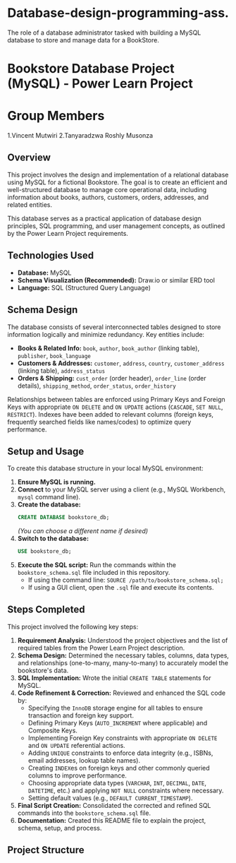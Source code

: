 # Database-design-programming-ass.
The role of a database administrator tasked with building a MySQL database to store and manage data for a BookStore.
# Bookstore Database Project (MySQL) - Power Learn Project

# Group Members
1.Vincent Mutwiri
2.Tanyaradzwa Roshly Musonza

## Overview

This project involves the design and implementation of a relational database using MySQL for a fictional Bookstore. The goal is to create an efficient and well-structured database to manage core operational data, including information about books, authors, customers, orders, addresses, and related entities.

This database serves as a practical application of database design principles, SQL programming, and user management concepts, as outlined by the Power Learn Project requirements.

## Technologies Used

*   **Database:** MySQL
*   **Schema Visualization (Recommended):** Draw.io or similar ERD tool
*   **Language:** SQL (Structured Query Language)

## Schema Design

The database consists of several interconnected tables designed to store information logically and minimize redundancy. Key entities include:

*   **Books & Related Info:** `book`, `author`, `book_author` (linking table), `publisher`, `book_language`
*   **Customers & Addresses:** `customer`, `address`, `country`, `customer_address` (linking table), `address_status`
*   **Orders & Shipping:** `cust_order` (order header), `order_line` (order details), `shipping_method`, `order_status`, `order_history`

Relationships between tables are enforced using Primary Keys and Foreign Keys with appropriate `ON DELETE` and `ON UPDATE` actions (`CASCADE`, `SET NULL`, `RESTRICT`). Indexes have been added to relevant columns (foreign keys, frequently searched fields like names/codes) to optimize query performance.


## Setup and Usage

To create this database structure in your local MySQL environment:

1.  **Ensure MySQL is running.**
2.  **Connect** to your MySQL server using a client (e.g., MySQL Workbench, `mysql` command line).
3.  **Create the database:**
    ```sql
    CREATE DATABASE bookstore_db; 
    ```
    *(You can choose a different name if desired)*
4.  **Switch to the database:**
    ```sql
    USE bookstore_db;
    ```
5.  **Execute the SQL script:** Run the commands within the `bookstore_schema.sql` file included in this repository.
    *   If using the command line: `SOURCE /path/to/bookstore_schema.sql;`
    *   If using a GUI client, open the `.sql` file and execute its contents.

## Steps Completed

This project involved the following key steps:

1.  **Requirement Analysis:** Understood the project objectives and the list of required tables from the Power Learn Project description.
2.  **Schema Design:** Determined the necessary tables, columns, data types, and relationships (one-to-many, many-to-many) to accurately model the bookstore's data.
3.  **SQL Implementation:** Wrote the initial `CREATE TABLE` statements for MySQL.
4.  **Code Refinement & Correction:** Reviewed and enhanced the SQL code by:
    *   Specifying the `InnoDB` storage engine for all tables to ensure transaction and foreign key support.
    *   Defining Primary Keys (`AUTO_INCREMENT` where applicable) and Composite Keys.
    *   Implementing Foreign Key constraints with appropriate `ON DELETE` and `ON UPDATE` referential actions.
    *   Adding `UNIQUE` constraints to enforce data integrity (e.g., ISBNs, email addresses, lookup table names).
    *   Creating `INDEX`es on foreign keys and other commonly queried columns to improve performance.
    *   Choosing appropriate data types (`VARCHAR`, `INT`, `DECIMAL`, `DATE`, `DATETIME`, etc.) and applying `NOT NULL` constraints where necessary.
    *   Setting default values (e.g., `DEFAULT CURRENT_TIMESTAMP`).
5.  **Final Script Creation:** Consolidated the corrected and refined SQL commands into the `bookstore_schema.sql` file.
6.  **Documentation:** Created this README file to explain the project, schema, setup, and process.



## Project Structure